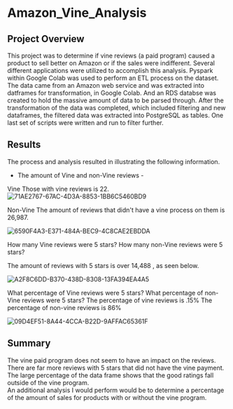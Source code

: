 # Amazon_Vine_Analysis

## Project Overview

This project was to determine if vine reviews (a paid program) caused a product to sell better on Amazon or if the sales were indifferent. Several different applications were utilized to accomplish this analysis. Pyspark within Google Colab was used to perform an ETL process on the dataset. The data came from an Amazon web service and was extracted into datframes for transformation, in Google Colab.  And an RDS databse was created to hold the massive amount of data to be parsed through. After the transformation of the data was completed, which included filtering and new dataframes, the filtered data was extracted into PostgreSQL as tables.  One last set of scripts were written and run to filter further.  

## Results

The process and analysis resulted in illustrating the following information.  
  - The amount of Vine and non-Vine reviews - 
 
 Vine
 Those with vine reviews is 22.  
 ![71AE2767-67AC-4D3A-8853-1BB6C5460BD9](https://user-images.githubusercontent.com/96222437/163726277-dc0636e7-a6e2-4a98-ac15-30562c185985.jpeg)

 
 
 Non-Vine
 The amount of reviews that didn't have a vine process on them is 26,987.
 
 ![6590F4A3-E371-484A-BEC9-4C8CAE2EBDDA](https://user-images.githubusercontent.com/96222437/163726282-8e9efbef-e673-419e-8b28-e605c5306775.jpeg)



How many Vine reviews were 5 stars? How many non-Vine reviews were 5 stars?

The amount of reviews with 5 stars is over 14,488 , as seen below.  

![A2F8C6DD-B370-438D-8308-13FA394EA4A5](https://user-images.githubusercontent.com/96222437/163726430-5d3dee42-d8d3-409b-a212-88f08a8365c5.jpeg)

What percentage of Vine reviews were 5 stars? What percentage of non-Vine reviews were 5 stars?
The percentage of vine reviews is .15%
The percentage of non-vine reviews is 86%

![09D4EF51-8A44-4CCA-B22D-9AFFAC65361F](https://user-images.githubusercontent.com/96222437/163726532-6e8585d9-13ed-4ff0-8545-06d6e840226f.jpeg)


## Summary

The vine paid program does not seem to have an impact on the reviews.  There are far more reviews with 5 stars that did not have the vine payment.  The large percentage of the data frame shows that the good ratings fall outside of the vine program.  
An additional analysis I would perform would be to determine a percentage of the amount of sales for products with or without the vine program.  
